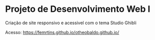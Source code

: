 # Projeto de Desenvolvimento Web I

Criação de site responsivo e acessivel com o tema Studio Ghibli

Acesso: https://femrtins.github.io/otheobaldo.github.io/
